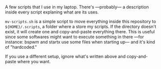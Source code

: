 A few scripts that I use in my laptop. There's —probably— a description inside every script explaning what are its uses.

`mv-scripts.sh` is a simple script to move everything inside this repository to `${HOME}/.scripts`, a folder where a store my scripts. If the directory doesn't exist, it will create one and copy-and-paste everything there. This is useful since some softwares might want to execute something in there —for instance: bspwm and startx use some files when starting up— and it's kind of "hardcoded."

If you use a different setup, ignore what's written above and copy-and-paste where you want.
